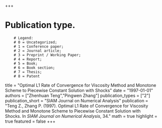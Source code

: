 +++
# Publication type.
        # Legend: 
        # 0 = Uncategorized; 
        # 1 = Conference paper; 
        # 2 = Journal article;
        # 3 = Preprint / Working Paper; 
        # 4 = Report; 
        # 5 = Book; 
        # 6 = Book section;
        # 7 = Thesis; 
        # 8 = Patent
title = "Optimal L1 Rate of Convergence for Viscosity Method and Monotone Scheme to Piecewise Constant Solution with Shocks"
date = "1997-01-01"
authors = ["Zhenhuan Teng","Pingwen Zhang"]
publication_types = ["2"]
publication_short = "SIAM Journal on Numerical Analysis"
publication = "Teng Z., Zhang P. (1997). Optimal L1 Rate of Convergence for Viscosity Method and Monotone Scheme to Piecewise Constant Solution with Shocks. In _SIAM Journal on Numerical Analysis_, 34."
math = true
highlight = true
featured = false
+++